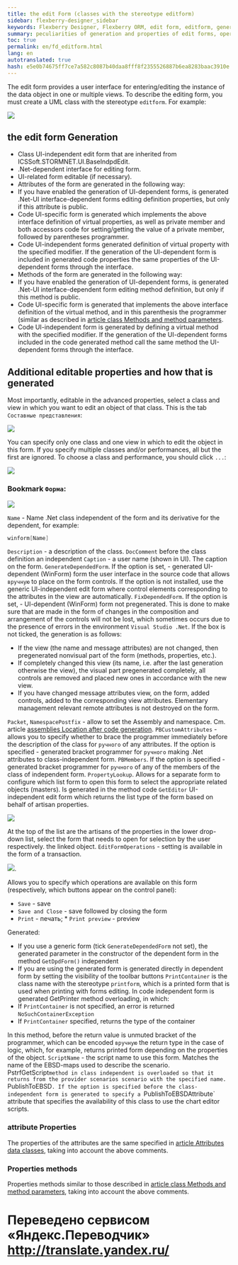 ```yaml
--- 
title: the edit Form (classes with the stereotype editform) 
sidebar: flexberry-designer_sidebar 
keywords: Flexberry Designer, Flexberry ORM, edit form, editform, generation, attribute, method, operation 
summary: peculiarities of generation and properties of edit forms, operations, attributes, and methods edit form 
toc: true 
permalink: en/fd_editform.html 
lang: en 
autotranslated: true 
hash: e5e0b74675ff7ce7a582c8087b40daa8fff8f2355526887b6ea8283baac3910e 
--- 
```


The edit form provides a user interface for entering/editing the instance of the data object in one or multiple views. 
To describe the editing form, you must create a UML class with the stereotype `editform`. For example: 

![](/images/pages/products/flexberry-designer/class-diagram/editform.png) 

## the edit form Generation 

* Class UI-independent edit form that are inherited from ICSSoft.STORMNET.UI.BaseIndpdEdit. 
* .Net-dependent interface for editing form. 
* UI-related form editable (if necessary). 
* Attributes of the form are generated in the following way: 
* If you have enabled the generation of UI-dependent forms, is generated .Net-UI interface-dependent forms editing definition properties, but only if this attribute is public. 
* Code UI-specific form is generated which implements the above interface definition of virtual properties, as well as private member and both accessors code for setting/getting the value of a private member, followed by parentheses programmer. 
* Code UI-independent forms generated definition of virtual property with the specified modifier. If the generation of the UI-dependent form is included in generated code properties the same properties of the UI-dependent forms through the interface. 
* Methods of the form are generated in the following way: 
* If you have enabled the generation of UI-dependent forms, is generated .Net-UI interface-dependent form editing method definition, but only if this method is public. 
* Code UI-specific form is generated that implements the above interface definition of the virtual method, and in this parenthesis the programmer (similar as described in [article class Methods and method parameters](fd_methods-parameters.html). 
* Code UI-independent form is generated by defining a virtual method with the specified modifier. If the generation of the UI-dependent forms included in the code generated method call the same method the UI-dependent forms through the interface. 

## Additional editable properties and how that is generated 

Most importantly, editable in the advanced properties, select a class and view in which you want to edit an object of that class. This is the tab `Составные представления`: 

![](/images/pages/products/flexberry-designer/class-diagram/editformviews.jpg) 

You can specify only one class and one view in which to edit the object in this form. If you specify multiple classes and/or performances, all but the first are ignored. 
To choose a class and performance, you should click `...`: 

![](/images/pages/products/flexberry-designer/class-diagram/view-sel.jpg) 

### Bookmark `Форма`: 

![](/images/pages/products/flexberry-designer/class-diagram/editformprops.jpg) 

`Name` - Name .Net class independent of the form and its derivative for the dependent, for example: 

```csharp
winform[Name]
``` 

`Description` - a description of the class. `DocComment` before the class definition an independent 
`Caption` - a user name (shown in UI). The caption on the form. 
`GenerateDependedForm`. If the option is set, - generated UI-dependent (WinForm) form the user interface in the source code that allows `вручную` to place on the form controls. 
If the option is not installed, use the generic UI-independent edit form where control elements corresponding to the attributes in the view are automatically. 
`FixDependedForm`. If the option is set, - UI-dependent (WinForm) form not pregenerated. This is done to make sure that are made in the form of changes in the composition and arrangement of the controls will not be lost, which sometimes occurs due to the presence of errors in the environment `Visual Studio .Net`. If the box is not ticked, the generation is as follows: 

* If the view (the name and message attributes) are not changed, then pregenerated nonvisual part of the form (methods, properties, etc.). 
* If completely changed this view (its name, i.e. after the last generation otherwise the view), the visual part pregenerated completely, all controls are removed and placed new ones in accordance with the new view. 
* If you have changed message attributes view, on the form, added controls, added to the corresponding view attributes. Elementary management relevant remote attributes is not destroyed on the form. 

`Packet`, `NamespacePostfix` - allow to set the Assembly and namespace. Cm. article [assemblies Location after code generation](fo_location-assembly.html). 
`PBCustomAttributes` - allows you to specify whether to brace the programmer immediately before the description of the class for `ручного` of any attributes. If the option is specified - generated bracket programmer for `ручного` making .Net attributes to class-independent form. 
`PBMembers`. If the option is specified - generated bracket programmer for `ручного` of any of the members of the class of independent form. 
`PropertyLookup`. Allows for a separate form to configure which list form to open this form to select the appropriate related objects (masters). Is generated in the method code `GetEditor` UI-independent edit form which returns the list type of the form based on behalf of artisan properties. 

![](/images/pages/products/flexberry-designer/class-diagram/propertylookup.jpg) 

At the top of the list are the artisans of the properties in the lower drop-down list, select the form that needs to open for selection by the user respectively. the linked object. 
`EditFormOperations` - setting is available in the form of a transaction. 

![](/images/pages/products/flexberry-designer/class-diagram/editformoperations.jpg). 

Allows you to specify which operations are available on this form (respectively, which buttons appear on the control panel): 

* `Save` - save 
* `Save and Close` - save followed by closing the form 
* `Print` - печать; * `Print preview` - preview 

Generated: 

* If you use a generic form (tick `GenerateDependedForm` not set), the generated parameter in the constructor of the dependent form in the method `GetDpdForm()` independent 
* If you are using the generated form is generated directly in dependent form by setting the visibility of the toolbar buttons 
`PrintContainer` is the class name with the stereotype `printform`, which is a printed form that is used when printing with forms editing. In code independent form is generated GetPrinter method overloading, in which: 
* If `PrintContainer` is not specified, an error is returned `NoSuchContainerException` 
* If `PrintContainer` specified, returns the type of the container 

In this method, before the return value is unmuted bracket of the programmer, which can be encoded `вручную` the return type in the case of logic, which, for example, returns printed form depending on the properties of the object. 
`ScriptName` - the script name to use this form. Matches the name of the EBSD-maps used to describe the scenario. PstrfGetScript` method in class independent is overloaded so that it returns from the provider scenarios scenario with the specified name. 
`PublishToEBSD`. If the option is specified before the class-independent form is generated to specify a `PublishToEBSDAttribute` attribute that specifies the availability of this class to use the chart editor scripts. 

### attribute Properties 

The properties of the attributes are the same specified in [article Attributes data classes](fo_attributes-class-data.html), taking into account the above comments. 

### Properties methods 

Properties methods similar to those described in [article class Methods and method parameters](fd_methods-parameters.html), taking into account the above comments. 



 # Переведено сервисом «Яндекс.Переводчик» http://translate.yandex.ru/